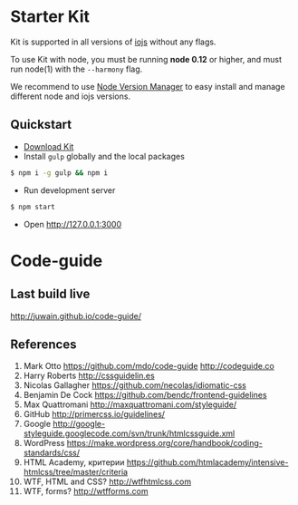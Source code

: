 # Starter Kit

Kit is supported in all versions of [iojs](https://iojs.org/en/index.html) without any flags.

To use Kit with node, you must be running **node 0.12** or higher, and must run node(1) with the `--harmony` flag.

We recommend to use [Node Version Manager](https://github.com/creationix/nvm) to easy install and manage different node and iojs versions.

## Quickstart

* [Download Kit](https://github.com/htmlacademy/kit/releases/latest)
* Install `gulp` globally and the local packages

```bash
$ npm i -g gulp && npm i
```

* Run development server

```bash
$ npm start
```

* Open http://127.0.0.1:3000

# Code-guide
## Last build live
http://juwain.github.io/code-guide/

## References

1. Mark Otto https://github.com/mdo/code-guide http://codeguide.co
2. Harry Roberts http://cssguidelin.es
3. Nicolas Gallagher https://github.com/necolas/idiomatic-css
4. Benjamin De Cock https://github.com/bendc/frontend-guidelines
5. Max Quattromani http://maxquattromani.com/styleguide/
6. GitHub http://primercss.io/guidelines/
7. Google http://google-styleguide.googlecode.com/svn/trunk/htmlcssguide.xml
8. WordPress https://make.wordpress.org/core/handbook/coding-standards/css/
9. HTML Academy, критерии https://github.com/htmlacademy/intensive-htmlcss/tree/master/criteria
10. WTF, HTML and CSS? http://wtfhtmlcss.com
11. WTF, forms? http://wtfforms.com
